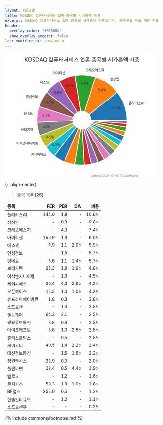 ```yaml
---
layout: splash
title: KOSDAQ 컴퓨터서비스 업종 종목별 시가총액 비중
excerpt: KOSDAQ 컴퓨터서비스 업종 종목별 시가총액 비중입니다. 종목별로 주요 재무 지표를 함께 표시합니다.
header:
  overlay_color: "#800000"
  show_overlay_excerpt: false
last_modified_at: 2024-05-07
---
```



![KOSDAQ 컴퓨터서비스 업종 종목별 시가총액 비중](/stats/sector/images/kosdaq_업종_컴퓨터서비스_종목.png){: .align-center}


> **종목 목록 (26)**<a id="list"></a>

| **종목** | **PER** | **PBR** | **DIV** | **비중** |
| :------- | ------: | ------: | ------: | -------: |
| 폴라리스AI | 144.0 | 1.9 | - | 10.6<small>%</small> |
| 상상인 | - | 0.3 | - | 9.6<small>%</small> |
| 크레오에스지 | - | 4.0 | - | 7.4<small>%</small> |
| 아이티센 | 156.9 | 1.6 | - | 6.0<small>%</small> |
| 에스넷 | 4.9 | 1.1 | 2.0<small>%</small> | 5.9<small>%</small> |
| 인성정보 | - | 1.5 | - | 5.7<small>%</small> |
| 링네트 | 8.6 | 1.1 | 1.4<small>%</small> | 5.7<small>%</small> |
| 브리지텍 | 25.3 | 1.8 | 1.9<small>%</small> | 4.8<small>%</small> |
| 이삭엔지니어링 | - | 1.8 | - | 4.5<small>%</small> |
| 케이씨에스 | 30.4 | 4.3 | 2.6<small>%</small> | 4.3<small>%</small> |
| 오픈베이스 | 15.5 | 1.0 | 1.0<small>%</small> | 4.2<small>%</small> |
| 슈프리마에이치큐 | 1.8 | 0.3 | - | 3.8<small>%</small> |
| 소프트센 | - | 1.3 | - | 3.5<small>%</small> |
| 솔트웨어 | 64.3 | 2.1 | - | 2.5<small>%</small> |
| 쌍용정보통신 | 8.8 | 0.8 | - | 2.5<small>%</small> |
| 아이크래프트 | 8.6 | 1.0 | 2.5<small>%</small> | 2.5<small>%</small> |
| 휴맥스홀딩스 | - | 0.5 | - | 2.5<small>%</small> |
| 케이씨티 | 40.5 | 1.4 | 2.2<small>%</small> | 2.4<small>%</small> |
| 대신정보통신 | - | 1.5 | 1.8<small>%</small> | 2.2<small>%</small> |
| 정원엔시스 | 22.9 | 0.9 | - | 2.0<small>%</small> |
| 플랜티넷 | 22.4 | 0.5 | 4.4<small>%</small> | 1.9<small>%</small> |
| 벨로크 | - | 1.2 | - | 1.6<small>%</small> |
| 로지시스 | 59.3 | 1.8 | 1.9<small>%</small> | 1.6<small>%</small> |
| BF랩스 | 255.0 | 0.5 | - | 1.2<small>%</small> |
| 한솔인티큐브 | - | 1.2 | - | 1.1<small>%</small> |
| 소프트센우 | - | - | - | 0.2<small>%</small> |

{% include commons/footnotes.md %}